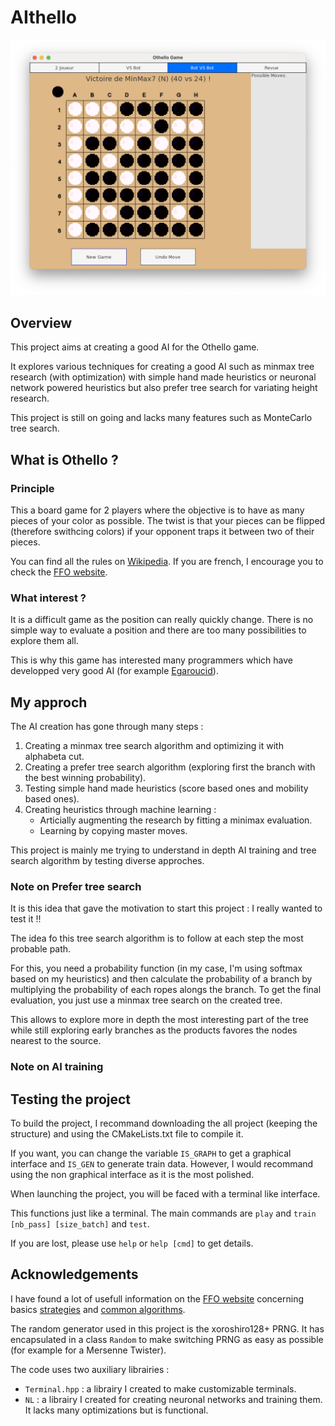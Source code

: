 # AIthello

<img src="AIthello.png">

## Overview

This project aims at creating a good AI for the Othello game. 

It explores various techniques for creating a good AI 
such as minmax tree research (with optimization) with simple hand made heuristics
or neuronal network powered heuristics
but also prefer tree search for variating height research.

This project is still on going and lacks many features such as MonteCarlo tree search.

## What is Othello ?

### Principle

This a board game for 2 players where the objective is to have as many pieces of your color as possible. The twist is that your pieces can be flipped (therefore swithcing colors) if your opponent traps it between two of their pieces.

You can find all the rules on [Wikipedia](https://en.wikipedia.org/wiki/Reversi). If you are french, I encourage you to check the [FFO website](https://www.ffothello.org/othello/regles-du-jeu/).

### What interest ?

It is a difficult game as the position can really quickly change. There is no simple way to evaluate a position and there are too many possibilities to explore them all.

This is why this game has interested many programmers which have developped very good AI (for example [Egaroucid](https://github.com/Nyanyan/Egaroucid)).

## My approch

The AI creation has gone through many steps :
 1. Creating a minmax tree search algorithm and optimizing it with alphabeta cut.
 2. Creating a prefer tree search algorithm (exploring first the branch with the best winning probability).
 3. Testing simple hand made heuristics (score based ones and mobility based ones).
 4. Creating heuristics through machine learning : 
    - Articially augmenting the research by fitting a minimax evaluation.
    - Learning by copying master moves.

This project is mainly me trying to understand in depth AI training and tree search algorithm by testing diverse approches. 

### Note on Prefer tree search

It is this idea that gave the motivation to start this project : I really wanted to test it !!

The idea fo this tree search algorithm is to follow at each step the most probable path. 

For this, you need a probability function (in my case, I'm using softmax based on my heuristics) and then calculate the probability of a branch by multiplying the probability of each ropes alongs the branch. To get the final evaluation, you just use a minmax tree search on the created tree.

This allows to explore more in depth the most interesting part of the tree while still exploring early branches as the products favores the nodes nearest to the source. 

### Note on AI training



## Testing the project

To build the project, I recommand downloading the all project (keeping the structure)
and using the CMakeLists.txt file to compile it.

If you want, you can change the variable `IS_GRAPH` to get a graphical interface 
and `IS_GEN` to generate train data.
However, I would recommand using the non graphical interface as it is the most polished.

When launching the project, you will be faced with a terminal like interface.

This functions just like a terminal. The main commands are `play` and `train [nb_pass] [size_batch]` and `test`.

If you are lost, please use `help` or `help [cmd]` to get details.

## Acknowledgements

I have found a lot of usefull information on the [FFO website](https://www.ffothello.org/) concerning basics [strategies](https://www.ffothello.org/othello/principes-strategiques/) and [common algorithms](https://www.ffothello.org/othello/principes-strategiques/).


The random generator used in this project is the xoroshiro128+ PRNG. It has encapsulated in a class `Random` to make switching PRNG as easy as possible (for example for a Mersenne Twister).


The code uses two auxiliary librairies :
 - `Terminal.hpp` : a librairy I created to make customizable terminals.
 - `NL` : a librairy I created for creating neuronal networks and training them. It lacks many optimizations but is functional.

